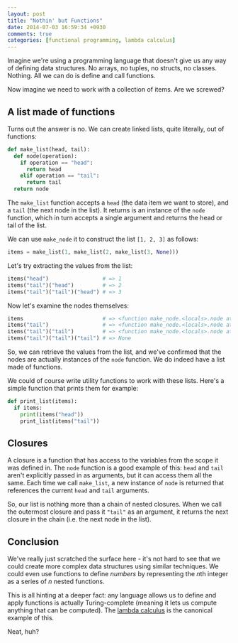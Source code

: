 ```yaml
---
layout: post
title: "Nothin' but Functions"
date: 2014-07-03 16:59:34 +0930
comments: true
categories: [functional programming, lambda calculus]
---
```


Imagine we're using a programming language that doesn't give us any way of defining data structures. No arrays, no tuples, no structs, no classes. Nothing. All we can do is define and call functions.

Now imagine we need to work with a collection of items. Are we screwed?

<!-- more -->

A list made of functions
------------------------

Turns out the answer is no. We can create linked lists, quite literally, out of functions:

``` python
def make_list(head, tail):
  def node(operation):
    if operation == "head":
      return head
    elif operation == "tail":
      return tail
  return node
```

The `make_list` function accepts a `head` (the data item we want to store), and a `tail` (the next node in the list). It returns is an instance of the `node` function, which in turn accepts a single argument and returns the head or tail of the list.

We can use `make_node` it to construct the list `[1, 2, 3]` as follows:

``` python
items = make_list(1, make_list(2, make_list(3, None)))
```

Let's try extracting the values from the list:

``` python
items("head")                 # => 1
items("tail")("head")         # => 2
items("tail")("tail")("head") # => 3
```

Now let's examine the nodes themselves:

``` python
items                         # => <function make_node.<locals>.node at 0x10341d620>
items("tail")                 # => <function make_node.<locals>.node at 0x10341d510>
items("tail")("tail")         # => <function make_node.<locals>.node at 0x10341d488>
items("tail")("tail")("tail") # => None
```

So, we can retrieve the values from the list, and we've confirmed that the nodes are actually instances of the `node` function. We do indeed have a list made of functions.

We could of course write utility functions to work with these lists. Here's a simple function that prints them for example:

``` python
def print_list(items):
  if items:
    print(items("head"))
    print_list(items("tail"))
```

Closures
--------

A closure is a function that has access to the variables from the scope it was defined in. The `node` function is a good example of this: `head` and `tail` aren't explicitly passed in as arguments, but it can access them all the same. Each time we call `make_list`, a new instance of `node` is returned that references the current `head` and `tail` arguments.

So, our list is nothing more than a chain of nested closures. When we call the outermost closure and pass it `"tail"` as an argument, it returns the next closure in the chain (i.e. the next node in the list).

Conclusion
----------

We've really just scratched the surface here - it's not hard to see that we could create more complex data structures using similar techniques. We could even use functions to define *numbers* by representing the *n*th integer as a series of *n* nested functions.

This is all hinting at a deeper fact: any language allows us to define and apply functions is actually Turing-complete (meaning it lets us compute anything that can be computed). The [lambda calculus](http://palmstroem.blogspot.com.au/2012/05/lambda-calculus-for-absolute-dummies.html) is the canonical example of this.

Neat, huh?
